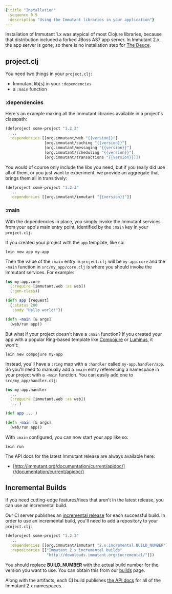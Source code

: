 ```yaml
---
{:title "Installation"
 :sequence 0.5
 :description "Using the Immutant libraries in your application"}
---
```


Installation of Immutant 1.x was atypical of most Clojure libraries,
because that distribution included a forked JBoss AS7 app server. In
Immutant 2.x, the app server is gone, so there is no installation step
for [The Deuce].

## project.clj

You need two things in your `project.clj`:

* Immutant lib[s] in your `:dependencies`
* a `:main` function

### :dependencies

Here's an example making all the Immutant libraries available in a
project's classpath:

```clojure
(defproject some-project "1.2.3"
  ...
  :dependencies [[org.immutant/web "{{version}}"]
                 [org.immutant/caching "{{version}}"]
                 [org.immutant/messaging "{{version}}"]
                 [org.immutant/scheduling "{{version}}"]
                 [org.immutant/transactions "{{version}}]])
```

You would of course only include the libs you need, but if you really
did use all of them, or you just want to experiment, we provide an
aggregate that brings them all in transitively:

```clojure
(defproject some-project "1.2.3"
  ...
  :dependencies [[org.immutant/immutant "{{version}}"]]
```

### :main

With the dependencies in place, you simply invoke the Immutant
services from your app's main entry point, identified by the `:main`
key in your `project.clj`.

If you created your project with the `app` template, like so:

    lein new app my-app

Then the value of the `:main` entry in `project.clj` will be
`my-app.core` and the `-main` function in `src/my_app/core.clj`
is where you should invoke the Immutant services. For example:

```clojure
(ns my-app.core
  (:require [immutant.web :as web])
  (:gen-class))

(defn app [request]
  {:status 200
   :body "Hello world!"})

(defn -main [& args]
  (web/run app))
```

But what if your project doesn't have a `:main` function? If you
created your app with a popular Ring-based template like [Compojure]
or [Luminus], it won't:

    lein new compojure my-app

Instead, you'll have a `:ring` map with a `:handler` called
`my-app.handler/app`. So you'll need to manually add a `:main` entry
referencing a namespace in your project with a `-main` function. You
can easily add one to `src/my_app/handler.clj`:

```clojure
(ns my-app.handler
  ...
  (:require [immutant.web :as web])
  ... )

(def app ... )

(defn -main [& args]
  (web/run app))
```

With `:main` configured, you can now start your app like so:

    lein run

The API docs for the latest Immutant release are always available here:

* [http://immutant.org/documentation/current/apidoc/](/documentation/current/apidoc/)

## Incremental Builds

If you need cutting-edge features/fixes that aren't in the latest
release, you can use an incremental build.

Our CI server publishes an [incremental release][builds] for each
successful build. In order to use an incremental build, you'll need to
add a repository to your `project.clj`:

```clojure
(defproject some-project "1.2.3"
  ...
  :dependencies [[org.immutant/immutant "2.x.incremental.BUILD_NUMBER"]]
  :repositories [["Immutant 2.x incremental builds"
                  "http://downloads.immutant.org/incremental/"]])
```

You should replace **BUILD_NUMBER** with the actual build number
for the version you want to use. You can obtain this from our [builds]
page.

Along with the artifacts, each CI build publishes
[the API docs][latest-api] for all of the Immutant 2.x namespaces.


[builds]: http://immutant.org/builds/2x/
[latest-api]: https://projectodd.ci.cloudbees.com/job/immutant2-incremental/lastSuccessfulBuild/artifact/target/apidocs/index.html
[The Deuce]: http://immutant.org/news/2014/04/02/the-deuce/
[Compojure]: https://github.com/weavejester/compojure
[Luminus]: http://www.luminusweb.net/
